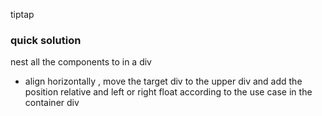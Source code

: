 tiptap
### quick solution
nest all the components to in a div 
- align horizontally , move the target div to the upper div and add the position relative and left or right float according to the use case in the container div
